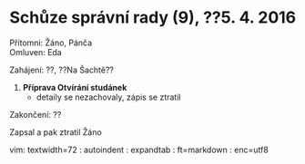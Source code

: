 Schůze správní rady (9), ??5. 4. 2016
===================================
Přítomni: Žáno, Pánča  
Omluven: Eda

Zahájení: ??, ??Na Šachtě??

1. **Příprava Otvírání studánek**  
    - detaily se nezachovaly, zápis se ztratil

Zakončení: ??

Zapsal a pak ztratil Žáno  

 vim: textwidth=72 : autoindent : expandtab : ft=markdown :
 enc=utf8
